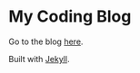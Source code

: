 # My Coding Blog
Go to the blog [here](http://acrenwelge.github.io).

Built with [Jekyll](https://jekyllrb.com/).
